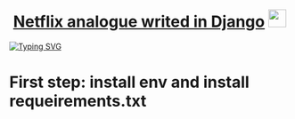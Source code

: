 <h1 align="center"><a href="https://daniilshat.ru/" target="_blank">Netflix analogue writed in Django</a> 
<img src="https://github.com/blackcater/blackcater/raw/main/images/Hi.gif" height="32"/></h1>


<!---Пример кода-->
[![Typing SVG](https://readme-typing-svg.herokuapp.com?color=%2336BCF7&lines=How+to+run+these+project)](https://git.io/typing-svg)

# First step: install env and install requeirements.txt 

